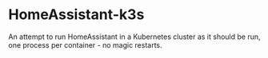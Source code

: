 # HomeAssistant-k3s

An attempt to run HomeAssistant in a Kubernetes cluster as it should be run, one process per container - no magic restarts.